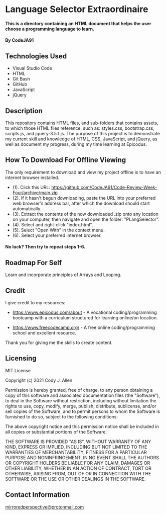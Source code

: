 # Language Selector Extraordinaire

#### This is a directory containing an HTML document that helps the user choose a programming language to learn. 

#### By CodeJA91

## Technologies Used

* Visual Studio Code 
* HTML
* Git Bash
* GitHub
* JavaScript
* jQuery

## Description

This repository contains HTML files, and sub-folders that contains assets, to which those HTML files reference, such as: styles.css, bootstrap.css, scripts.js, and jquery-3.5.1.js. The purpose of this project is to demonstrate my current skill and knowledge of HTML, CSS, JavaScript, and jQuery, as well as document my progress, during my time learning at Epicodus.

## How To Download For Offline Viewing

The only requirement to download and view my project offline is to have an internet browser installed.
* (1). Click this URL: https://github.com/CodeJA91/Code-Review-Week-Four/archive/main.zip
* (2). If it hasn't begun downloading, paste the URL into your preferred web browser's address bar, after which 
the download should start automatically.
* (3). Extract the contents of the now downloaded .zip onto any location on your computer, then navigate and open the folder: "PLangSelector".
* (4). Select and right-click "index.html".
* (5). Select "Open With" in the context menu.
* (6). Select your preferred internet browser.

#### No luck? Then try to repeat steps 1-6.

## Roadmap For Self

Learn and incorporate principles of Arrays and Looping.

## Credit

I give credit to my resources:

* https://www.epicodus.com/about - A vocational coding/programming bootcamp with a curriculum structured for learning online/on location. 

* https://www.freecodecamp.org/ - A free online coding/programming school and excellent resource.

Thank you for giving me the skills to create content.

## Licensing

MIT License

Copyright (c) 2021 Cody J. Allen

Permission is hereby granted, free of charge, to any person obtaining a copy of this software and associated documentation files (the "Software"), to deal in the Software without restriction, including without limitation the rights to use, copy, modify, merge, publish, distribute, sublicense, and/or sell copies of the Software, and to permit persons to whom the Software is furnished to do so, subject to the following conditions:

The above copyright notice and this permission notice shall be included in all copies or substantial portions of the Software.

THE SOFTWARE IS PROVIDED "AS IS", WITHOUT WARRANTY OF ANY KIND, EXPRESS OR IMPLIED, INCLUDING BUT NOT LIMITED TO THE WARRANTIES OF MERCHANTABILITY, FITNESS FOR A PARTICULAR PURPOSE AND NONINFRINGEMENT. IN NO EVENT SHALL THE AUTHORS OR COPYRIGHT HOLDERS BE LIABLE FOR ANY CLAIM, DAMAGES OR OTHER LIABILITY, WHETHER IN AN ACTION OF CONTRACT, TORT OR OTHERWISE, ARISING FROM, OUT OF OR IN CONNECTION WITH THE SOFTWARE OR THE USE OR OTHER DEALINGS IN THE SOFTWARE.

## Contact Information

mirroredperspective@protonmail.com
